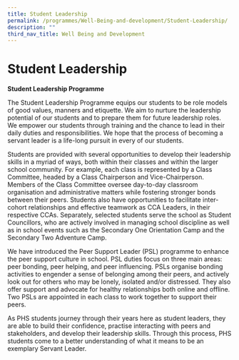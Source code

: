 ```yaml
---
title: Student Leadership
permalink: /programmes/Well-Being-and-development/Student-Leadership/
description: ""
third_nav_title: Well Being and Development
---
```

# **Student Leadership**

**Student Leadership Programme**

The Student Leadership Programme equips our students to be role models of good values, manners and etiquette. We aim to nurture the leadership potential of our students and to prepare them for future leadership roles. We empower our students through training and the chance to lead in their daily duties and responsibilities. We hope that the process of becoming a servant leader is a life-long pursuit in every of our students.

Students are provided with several opportunities to develop their leadership skills in a myriad of ways, both within their classes and within the larger school community. For example, each class is represented by a Class Committee, headed by a Class Chairperson and Vice-Chairperson. Members of the Class Committee oversee day-to-day classroom organisation and administrative matters while fostering stronger bonds between their peers. Students also have opportunities to facilitate inter-cohort relationships and effective teamwork as CCA Leaders, in their respective CCAs. Separately, selected students serve the school as Student Councillors, who are actively involved in managing school discipline as well as in school events such as the Secondary One Orientation Camp and the Secondary Two Adventure Camp.

We have introduced the Peer Support Leader (PSL) programme to enhance the peer support culture in school. PSL duties focus on three main areas: peer bonding, peer helping, and peer influencing. PSLs organise bonding activities to engender a sense of belonging among their peers, and actively look out for others who may be lonely, isolated and/or distressed. They also offer support and advocate for healthy relationships both online and offline. Two PSLs are appointed in each class to work together to support their peers.  

As PHS students journey through their years here as student leaders, they are able to build their confidence, practise interacting with peers and stakeholders, and develop their leadership skills. Through this process, PHS students come to a better understanding of what it means to be an exemplary Servant Leader.